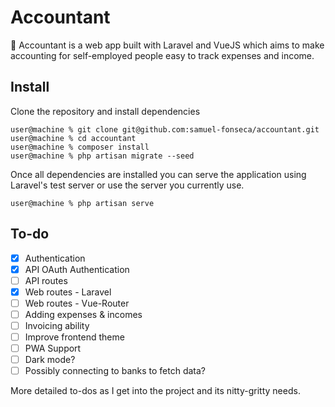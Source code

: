 # Accountant

🧮 Accountant is a web app built with Laravel and VueJS which aims to make accounting for self-employed people easy to track expenses and income.

## Install

Clone the repository and install dependencies

```console
user@machine % git clone git@github.com:samuel-fonseca/accountant.git
user@machine % cd accountant
user@machine % composer install
user@machine % php artisan migrate --seed
```

Once all dependencies are installed you can serve the application using Laravel's test server or use the server you currently use.

```console
user@machine % php artisan serve
```

## To-do

- [x] Authentication
- [x] API OAuth Authentication
- [ ] API routes
- [x] Web routes - Laravel
- [ ] Web routes - Vue-Router
- [ ] Adding expenses & incomes
- [ ] Invoicing ability
- [ ] Improve frontend theme
- [ ] PWA Support
- [ ] Dark mode?
- [ ] Possibly connecting to banks to fetch data?

More detailed to-dos as I get into the project and its nitty-gritty needs.
